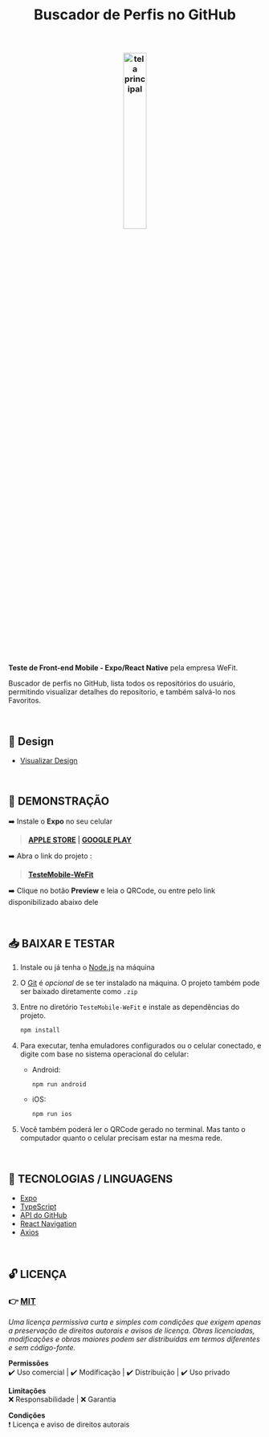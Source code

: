 <h1 align="center">
    Buscador de Perfis no GitHub
</h1>

<br/>

<h3 align="center">
  <img
    alt="tela principal"
    src="https://live.staticflickr.com/65535/53662735656_19f27fac1f_k.jpg"
    width="30%"
    height=""
  />
</h3>

<br />

<p>
  <strong>Teste de Front-end Mobile - Expo/React Native</strong> pela empresa WeFit.
  <br/>

  Buscador de perfis no GitHub, lista todos os repositórios do usuário, permitindo visualizar detalhes do reposítorio, e também salvá-lo nos Favoritos.
</p>

<br />

## 🎨 Design

- [Visualizar Design](https://www.figma.com/file/TETzIuf8UnkRGWSyxvPigc/Teste-Android-WeFit---2022?node-id=0%3A1)

<br />

## 📲 DEMONSTRAÇÃO

➡️ Instale o **Expo** no seu celular 

> **[APPLE STORE](https://apps.apple.com/app/apple-store/id982107779) | [GOOGLE PLAY](https://play.google.com/store/apps/details?id=host.exp.exponent&referrer=www)**

➡️ Abra o link do projeto :
> **[TesteMobile-WeFit](https://expo.dev/accounts/jaquebrsilva/projects/Teste-Mobile-WeFit/updates/c45df32e-9933-45d0-9e78-defe637ab9ad)**

➡️ Clique no botão **Preview** e leia o QRCode, ou entre pelo link disponibilizado abaixo dele

<br />

## 📥 BAIXAR E TESTAR

1. Instale ou já tenha o [Node.js](https://nodejs.org/en/) na máquina

2. O [Git](https://git-scm.com) é _opcional_ de se ter instalado na máquina. O projeto também pode ser baixado diretamente como `.zip`

3. Entre no diretório `TesteMobile-WeFit` e instale as dependências do projeto.

    ```bash
    npm install
    ```

4. Para executar, tenha emuladores configurados ou o celular conectado, e digite com base no sistema operacional do celular:

    - Android:
        ```bash
        npm run android
        ```

    - iOS:
        ```bash
        npm run ios
        ```

5. Você também poderá ler o QRCode gerado no terminal. Mas tanto o computador quanto o celular precisam estar na mesma rede.

<br />

## 🌟 TECNOLOGIAS / LINGUAGENS
- [Expo](https://expo.io/learn)
- [TypeScript](https://www.typescriptlang.org/)
- [API do GitHub](https://api.github.com/users/[Usuário]/repos)
- [React Navigation](https://reactnavigation.org/)
- [Axios](https://axios-http.com/ptbr/)

<br/>

## 🔓 LICENÇA
### 👉 [MIT](./LICENSE.md)
_Uma licença permissiva curta e simples com condições que exigem apenas a preservação de direitos autorais e avisos de licença. Obras licenciadas, modificações e obras maiores podem ser distribuídas em termos diferentes e sem código-fonte._

**Permissões** <br>
 ✔️ Uso comercial | ✔️ Modificação | ✔️ Distribuição | ✔️ Uso privado

**Limitações** <br>
 ❌ Responsabilidade | ❌ Garantia

**Condições** <br>
 ❗ Licença e aviso de direitos autorais